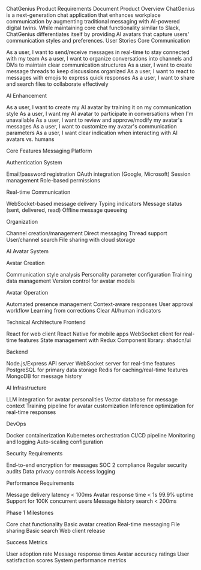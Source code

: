 ChatGenius Product Requirements Document
Product Overview
ChatGenius is a next-generation chat application that enhances workplace communication by augmenting traditional messaging with AI-powered digital twins. While maintaining core chat functionality similar to Slack, ChatGenius differentiates itself by providing AI avatars that capture users' communication styles and preferences.
User Stories
Core Communication

As a user, I want to send/receive messages in real-time to stay connected with my team
As a user, I want to organize conversations into channels and DMs to maintain clear communication structures
As a user, I want to create message threads to keep discussions organized
As a user, I want to react to messages with emojis to express quick responses
As a user, I want to share and search files to collaborate effectively

AI Enhancement

As a user, I want to create my AI avatar by training it on my communication style
As a user, I want my AI avatar to participate in conversations when I'm unavailable
As a user, I want to review and approve/modify my avatar's messages
As a user, I want to customize my avatar's communication parameters
As a user, I want clear indication when interacting with AI avatars vs. humans

Core Features
Messaging Platform

Authentication System

Email/password registration
OAuth integration (Google, Microsoft)
Session management
Role-based permissions


Real-time Communication

WebSocket-based message delivery
Typing indicators
Message status (sent, delivered, read)
Offline message queueing


Organization

Channel creation/management
Direct messaging
Thread support
User/channel search
File sharing with cloud storage



AI Avatar System

Avatar Creation

Communication style analysis
Personality parameter configuration
Training data management
Version control for avatar models


Avatar Operation

Automated presence management
Context-aware responses
User approval workflow
Learning from corrections
Clear AI/human indicators



Technical Architecture
Frontend

React for web client
React Native for mobile apps
WebSocket client for real-time features
State management with Redux
Component library: shadcn/ui

Backend

Node.js/Express API server
WebSocket server for real-time features
PostgreSQL for primary data storage
Redis for caching/real-time features
MongoDB for message history

AI Infrastructure

LLM integration for avatar personalities
Vector database for message context
Training pipeline for avatar customization
Inference optimization for real-time responses

DevOps

Docker containerization
Kubernetes orchestration
CI/CD pipeline
Monitoring and logging
Auto-scaling configuration

Security Requirements

End-to-end encryption for messages
SOC 2 compliance
Regular security audits
Data privacy controls
Access logging

Performance Requirements

Message delivery latency < 100ms
Avatar response time < 1s
99.9% uptime
Support for 100K concurrent users
Message history search < 200ms

Phase 1 Milestones

Core chat functionality
Basic avatar creation
Real-time messaging
File sharing
Basic search
Web client release

Success Metrics

User adoption rate
Message response times
Avatar accuracy ratings
User satisfaction scores
System performance metrics